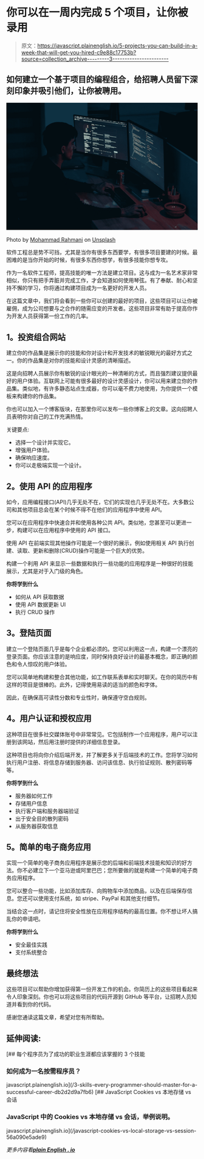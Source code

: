 # 你可以在一周内完成 5 个项目，让你被录用

> 原文：<https://javascript.plainenglish.io/5-projects-you-can-build-in-a-week-that-will-get-you-hired-c9e88c17753b?source=collection_archive---------3----------------------->

## 如何建立一个基于项目的编程组合，给招聘人员留下深刻印象并吸引他们，让你被聘用。

![](img/0c62988089115808fc6e89295daf2372.png)

Photo by [Mohammad Rahmani](https://unsplash.com/@afgprogrammer?utm_source=medium&utm_medium=referral) on [Unsplash](https://unsplash.com?utm_source=medium&utm_medium=referral)

软件工程总是势不可挡，尤其是当你有很多东西要学，有很多项目要建的时候。最困难的是当你开始的时候，有很多东西你想学，有很多技能你想专攻。

作为一名软件工程师，提高技能的唯一方法是建立项目。这与成为一名艺术家非常相似，你只有把手弄脏并完成工作，才会知道如何使用琴弦。有了奉献、耐心和坚持不懈的学习，你将通过构建项目成为一名更好的开发人员。

在这篇文章中，我们将会看到一些你可以创建的最好的项目，这些项目可以让你被雇佣，成为公司想要与之合作的随需应变的开发者。这些项目非常有助于提高你作为开发人员获得第一份工作的几率。

## **1。投资组合网站**

建立你的作品集是展示你的技能和你对设计和开发技术的敏锐眼光的最好方式之一。你的作品集是对你的技能和设计灵感的清晰描述。

这是向招聘人员展示你有敏锐的设计眼光的一种清晰的方式，而且强烈建议提供最好的用户体验。互联网上可能有很多最好的设计灵感设计，你可以用来建立你的作品集。类似地，有许多静态站点生成器，你可以毫不费力地使用，为你提供一个模板来构建你的作品集。

你也可以加入一个博客版块，在那里你可以发布一些你博客上的文章。这向招聘人员表明你对自己的工作充满热情。

关键要点:

*   选择一个设计并实现它。
*   增强用户体验。
*   确保响应速度。
*   你可以走极端实现一个设计。

## **2。使用 API 的应用程序**

如今，应用编程接口(API)几乎无处不在，它们的实现也几乎无处不在。大多数公司和其他项目总会在某个时候不得不在他们的应用程序中使用 API。

您可以在应用程序中快速合并和使用各种公共 API。类似地，您甚至可以更进一步，构建可以在应用程序中使用的 API 接口。

使用 API 在前端实现其他操作可能是一个很好的展示，例如使用相关 API 执行创建、读取、更新和删除(CRUD)操作可能是一个巨大的优势。

构建一个利用 API 来显示一些数据和执行一些功能的应用程序是一种很好的技能展示，尤其是对于入门级的角色。

**你将学到什么**

*   如何从 API 获取数据
*   使用 API 数据更新 UI
*   执行 CRUD 操作

## **3。登陆页面**

建立一个登陆页面几乎是每个企业都必须的。您可以利用这一点，构建一个漂亮的登录页面。你应该注意的是响应度，同时保持良好设计的最基本概念，即正确的颜色和令人惊叹的用户体验。

您可以简单地构建和整合其他功能，如工作联系表单和实时聊天。在你的简历中有这样的项目是很棒的。此外，记得使用易读的适当的颜色和字体。

因此，在确保高可读性分数和专业性时，确保遵守空白规则。

## **4。用户认证和授权应用**

这种项目在很多社交媒体账号中非常常见。它包括制作一个应用程序，用户可以注册到该网站，然后用注册时提供的详细信息登录。

这种项目也将向你介绍后端开发，并了解更多关于后端技术的工作。您将学习如何执行用户注册、将信息存储到服务器、访问该信息、执行验证规则、散列密码等等。

**你将学到什么**

*   服务器如何工作
*   存储用户信息
*   执行客户端和服务器端验证
*   出于安全目的散列密码
*   从服务器获取信息

## **5。简单的电子商务应用**

实现一个简单的电子商务应用程序是展示您的后端和前端技术技能和知识的好方法。你不必建立下一个亚马逊或阿里巴巴；您所要做的就是构建一个简单的电子商务应用程序。

您可以整合一些功能，比如添加库存、向购物车中添加商品，以及在后端保存信息。您还可以使用支付系统，如 stripe、PayPal 和其他支付细节。

当结合这一点时，请记住将安全性放在应用程序结构的最高位置。你不想让坏人搞乱你的申请吧。

**你将学到什么**

*   安全最佳实践
*   支付系统整合

## **最终想法**

这些项目可以帮助你增加获得第一份开发工作的机会。你简历上的这些项目看起来令人印象深刻。你也可以将这些项目的代码开源到 GitHub 等平台，让招聘人员知道并看到你的代码。

感谢您通读这篇文章，希望对您有所帮助。

## **延伸阅读:**

[](/3-skills-every-programmer-should-master-for-a-successful-career-db2d2d9a7fb6) [## 每个程序员为了成功的职业生涯都应该掌握的 3 个技能

### 如何成为一名按需程序员？

javascript.plainenglish.io](/3-skills-every-programmer-should-master-for-a-successful-career-db2d2d9a7fb6) [](/javascript-cookies-vs-local-storage-vs-session-56a090e5ade9) [## JavaScript Cookies vs 本地存储 vs 会话

### JavaScript 中的 Cookies vs 本地存储 vs 会话，举例说明。

javascript.plainenglish.io](/javascript-cookies-vs-local-storage-vs-session-56a090e5ade9) 

*更多内容看*[***plain English . io***](http://plainenglish.io/)